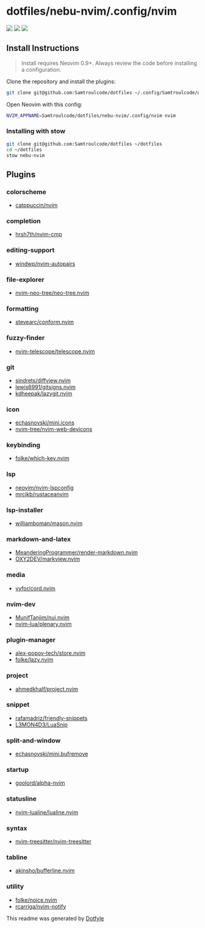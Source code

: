 # dotfiles/nebu-nvim/.config/nvim

<a href="https://dotfyle.com/Samtroulcode/dotfiles-nebu-nvim-config-nvim"><img src="https://dotfyle.com/Samtroulcode/dotfiles-nebu-nvim-config-nvim/badges/plugins?style=flat" /></a>
<a href="https://dotfyle.com/Samtroulcode/dotfiles-nebu-nvim-config-nvim"><img src="https://dotfyle.com/Samtroulcode/dotfiles-nebu-nvim-config-nvim/badges/leaderkey?style=flat" /></a>
<a href="https://dotfyle.com/Samtroulcode/dotfiles-nebu-nvim-config-nvim"><img src="https://dotfyle.com/Samtroulcode/dotfiles-nebu-nvim-config-nvim/badges/plugin-manager?style=flat" /></a>

## Install Instructions

> Install requires Neovim 0.9+. Always review the code before installing a configuration.

Clone the repository and install the plugins:

```sh
git clone git@github.com:Samtroulcode/dotfiles ~/.config/Samtroulcode/dotfiles
```

Open Neovim with this config:

```sh
NVIM_APPNAME=Samtroulcode/dotfiles/nebu-nvim/.config/nvim nvim
```

### Installing with stow

```sh
git clone git@github.com:Samtroulcode/dotfiles ~/dotfiles
cd ~/dotfiles
stow nebu-nvim
```

## Plugins

### colorscheme

- [catppuccin/nvim](https://dotfyle.com/plugins/catppuccin/nvim)

### completion

- [hrsh7th/nvim-cmp](https://dotfyle.com/plugins/hrsh7th/nvim-cmp)

### editing-support

- [windwp/nvim-autopairs](https://dotfyle.com/plugins/windwp/nvim-autopairs)

### file-explorer

- [nvim-neo-tree/neo-tree.nvim](https://dotfyle.com/plugins/nvim-neo-tree/neo-tree.nvim)

### formatting

- [stevearc/conform.nvim](https://dotfyle.com/plugins/stevearc/conform.nvim)

### fuzzy-finder

- [nvim-telescope/telescope.nvim](https://dotfyle.com/plugins/nvim-telescope/telescope.nvim)

### git

- [sindrets/diffview.nvim](https://dotfyle.com/plugins/sindrets/diffview.nvim)
- [lewis6991/gitsigns.nvim](https://dotfyle.com/plugins/lewis6991/gitsigns.nvim)
- [kdheepak/lazygit.nvim](https://dotfyle.com/plugins/kdheepak/lazygit.nvim)

### icon

- [echasnovski/mini.icons](https://dotfyle.com/plugins/echasnovski/mini.icons)
- [nvim-tree/nvim-web-devicons](https://dotfyle.com/plugins/nvim-tree/nvim-web-devicons)

### keybinding

- [folke/which-key.nvim](https://dotfyle.com/plugins/folke/which-key.nvim)

### lsp

- [neovim/nvim-lspconfig](https://dotfyle.com/plugins/neovim/nvim-lspconfig)
- [mrcjkb/rustaceanvim](https://dotfyle.com/plugins/mrcjkb/rustaceanvim)

### lsp-installer

- [williamboman/mason.nvim](https://dotfyle.com/plugins/williamboman/mason.nvim)

### markdown-and-latex

- [MeanderingProgrammer/render-markdown.nvim](https://dotfyle.com/plugins/MeanderingProgrammer/render-markdown.nvim)
- [OXY2DEV/markview.nvim](https://dotfyle.com/plugins/OXY2DEV/markview.nvim)

### media

- [vyfor/cord.nvim](https://dotfyle.com/plugins/vyfor/cord.nvim)

### nvim-dev

- [MunifTanjim/nui.nvim](https://dotfyle.com/plugins/MunifTanjim/nui.nvim)
- [nvim-lua/plenary.nvim](https://dotfyle.com/plugins/nvim-lua/plenary.nvim)

### plugin-manager

- [alex-popov-tech/store.nvim](https://dotfyle.com/plugins/alex-popov-tech/store.nvim)
- [folke/lazy.nvim](https://dotfyle.com/plugins/folke/lazy.nvim)

### project

- [ahmedkhalf/project.nvim](https://dotfyle.com/plugins/ahmedkhalf/project.nvim)

### snippet

- [rafamadriz/friendly-snippets](https://dotfyle.com/plugins/rafamadriz/friendly-snippets)
- [L3MON4D3/LuaSnip](https://dotfyle.com/plugins/L3MON4D3/LuaSnip)

### split-and-window

- [echasnovski/mini.bufremove](https://dotfyle.com/plugins/echasnovski/mini.bufremove)

### startup

- [goolord/alpha-nvim](https://dotfyle.com/plugins/goolord/alpha-nvim)

### statusline

- [nvim-lualine/lualine.nvim](https://dotfyle.com/plugins/nvim-lualine/lualine.nvim)

### syntax

- [nvim-treesitter/nvim-treesitter](https://dotfyle.com/plugins/nvim-treesitter/nvim-treesitter)

### tabline

- [akinsho/bufferline.nvim](https://dotfyle.com/plugins/akinsho/bufferline.nvim)

### utility

- [folke/noice.nvim](https://dotfyle.com/plugins/folke/noice.nvim)
- [rcarriga/nvim-notify](https://dotfyle.com/plugins/rcarriga/nvim-notify)

This readme was generated by [Dotfyle](https://dotfyle.com)
